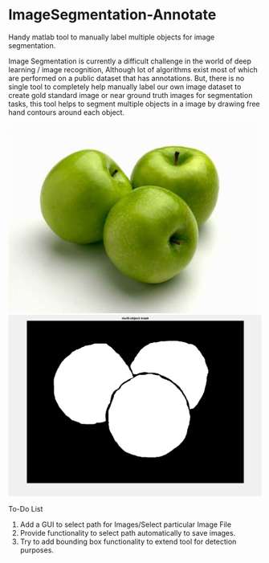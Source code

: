 # ImageSegmentation-Annotate
Handy matlab tool to manually label multiple objects for image segmentation.

Image Segmentation is currently a difficult challenge in the world of deep learning / image recognition,
Although lot of algorithms exist most of which are performed on a public dataset that has annotations. 
But, there is no single tool to completely help manually label our own image dataset to create gold standard image or near ground truth images for segmentation tasks, this tool helps to segment multiple objects in a image by drawing free hand contours around each object.

![Alt text](https://github.com/Viswa14/ImageSegmentation-Annotate/blob/master/object-001.jpg?raw=true "Object-Source Image") <br>
![Alt text](https://github.com/Viswa14/ImageSegmentation-Annotate/blob/master/LabelledImage.PNG?raw=true "Object-ManuallyLabeled Image") <br>

To-Do List <br>
1. Add a GUI to select path for Images/Select particular Image File <br>
2. Provide functionality to select path automatically to save images. <br>
3. Try to add bounding box functionality to extend tool for detection purposes.


